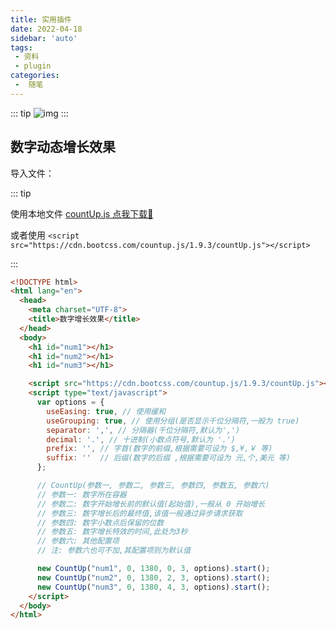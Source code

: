 ```yaml
---
title: 实用插件
date: 2022-04-18
sidebar: 'auto'
tags:
 - 资料
 - plugin
categories:
 -  随笔
---
```

::: tip
![img](/images/16.jpg)
:::
<!-- more -->



## 数字动态增长效果

导入文件：

::: tip

使用本地文件 <a href="/file/countUp.js" download="countUp.js">countUp.js 点我下载🥰</a>

或者使用 `<script src="https://cdn.bootcss.com/countup.js/1.9.3/countUp.js"></script>` 

:::

```html
<!DOCTYPE html>
<html lang="en">
  <head>
    <meta charset="UTF-8">
    <title>数字增长效果</title>
  </head>
  <body>
    <h1 id="num1"></h1>
    <h1 id="num2"></h1>
    <h1 id="num3"></h1>

    <script src="https://cdn.bootcss.com/countup.js/1.9.3/countUp.js"></script>
    <script type="text/javascript">
      var options = {
        useEasing: true, // 使用缓和
        useGrouping: true, // 使用分组(是否显示千位分隔符,一般为 true)
        separator: ',', // 分隔器(千位分隔符,默认为',')
        decimal: '.', // 十进制(小数点符号,默认为 '.')
        prefix: '', // 字首(数字的前缀,根据需要可设为 $,¥,￥ 等)
        suffix: ''  // 后缀(数字的后缀 ,根据需要可设为 元,个,美元 等) 
      };

      // CountUp(参数一, 参数二, 参数三, 参数四, 参数五, 参数六)
      // 参数一: 数字所在容器
      // 参数二: 数字开始增长前的默认值(起始值),一般从 0 开始增长
      // 参数三: 数字增长后的最终值,该值一般通过异步请求获取
      // 参数四: 数字小数点后保留的位数
      // 参数五: 数字增长特效的时间,此处为3秒
      // 参数六: 其他配置项
      // 注: 参数六也可不加,其配置项则为默认值

      new CountUp("num1", 0, 1380, 0, 3, options).start();
      new CountUp("num2", 0, 1380, 2, 3, options).start();
      new CountUp("num3", 0, 1380, 4, 3, options).start();
    </script>
  </body>
</html>
```

